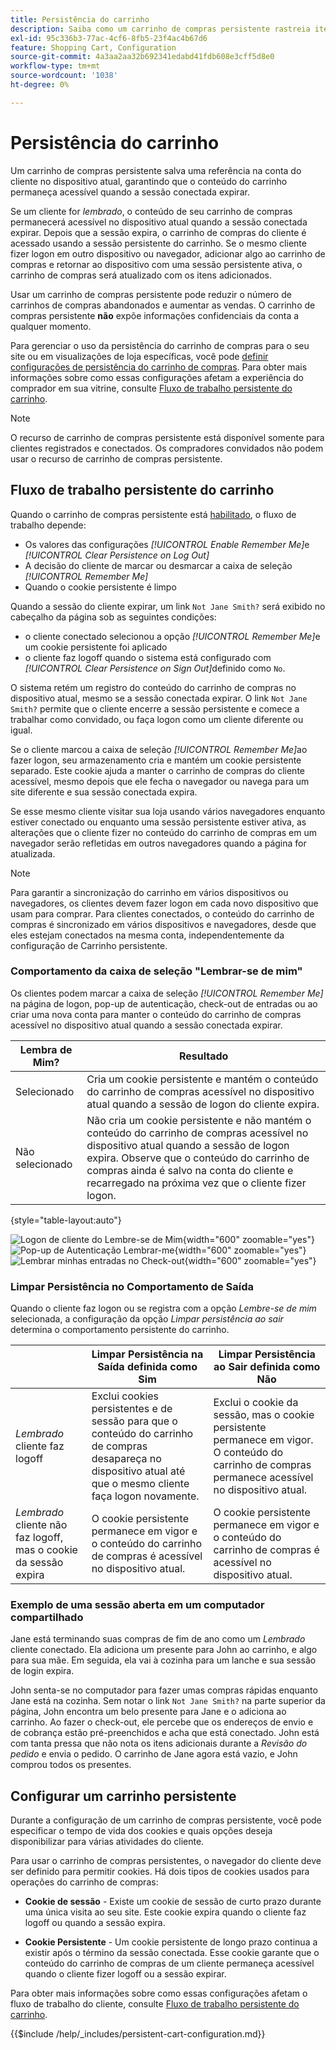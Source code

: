 ```yaml
---
title: Persistência do carrinho
description: Saiba como um carrinho de compras persistente rastreia itens de carrinho não comprados e salva as informações da próxima visita do cliente.
exl-id: 95c336b3-77ac-4cf6-8fb5-23f4ac4b67d6
feature: Shopping Cart, Configuration
source-git-commit: 4a3aa2aa32b692341edabd41fdb608e3cff5d8e0
workflow-type: tm+mt
source-wordcount: '1038'
ht-degree: 0%

---
```


# Persistência do carrinho

Um carrinho de compras persistente salva uma referência na conta do cliente no dispositivo atual, garantindo que o conteúdo do carrinho permaneça acessível quando a sessão conectada expirar.

Se um cliente for _lembrado_, o conteúdo de seu carrinho de compras permanecerá acessível no dispositivo atual quando a sessão conectada expirar. Depois que a sessão expira, o carrinho de compras do cliente é acessado usando a sessão persistente do carrinho. Se o mesmo cliente fizer logon em outro dispositivo ou navegador, adicionar algo ao carrinho de compras e retornar ao dispositivo com uma sessão persistente ativa, o carrinho de compras será atualizado com os itens adicionados.

Usar um carrinho de compras persistente pode reduzir o número de carrinhos de compras abandonados e aumentar as vendas. O carrinho de compras persistente **não** expõe informações confidenciais da conta a qualquer momento.

Para gerenciar o uso da persistência do carrinho de compras para o seu site ou em visualizações de loja específicas, você pode [definir configurações de persistência do carrinho de compras](#configure-a-persistent-cart). Para obter mais informações sobre como essas configurações afetam a experiência do comprador em sua vitrine, consulte [Fluxo de trabalho persistente do carrinho](#persistent-cart-workflow).

>[!NOTE]
>
>O recurso de carrinho de compras persistente está disponível somente para clientes registrados e conectados. Os compradores convidados não podem usar o recurso de carrinho de compras persistente.

## Fluxo de trabalho persistente do carrinho

Quando o carrinho de compras persistente está [habilitado](#configure-a-persistent-cart), o fluxo de trabalho depende:

- Os valores das configurações _[!UICONTROL Enable Remember Me]_&#x200B;e&#x200B;_[!UICONTROL Clear Persistence on Log Out]_
- A decisão do cliente de marcar ou desmarcar a caixa de seleção _[!UICONTROL Remember Me]_
- Quando o cookie persistente é limpo

Quando a sessão do cliente expirar, um link `Not Jane Smith?` será exibido no cabeçalho da página sob as seguintes condições:
- o cliente conectado selecionou a opção _[!UICONTROL Remember Me]_&#x200B;e um cookie persistente foi aplicado
- o cliente faz logoff quando o sistema está configurado com _[!UICONTROL Clear Persistence on Sign Out]_&#x200B;definido como `No`.

O sistema retém um registro do conteúdo do carrinho de compras no dispositivo atual, mesmo se a sessão conectada expirar. O link `Not Jane Smith?` permite que o cliente encerre a sessão persistente e comece a trabalhar como convidado, ou faça logon como um cliente diferente ou igual.

Se o cliente marcou a caixa de seleção _[!UICONTROL Remember Me]_&#x200B;ao fazer logon, seu armazenamento cria e mantém um cookie persistente separado. Este cookie ajuda a manter o carrinho de compras do cliente acessível, mesmo depois que ele fecha o navegador ou navega para um site diferente e sua sessão conectada expira.

Se esse mesmo cliente visitar sua loja usando vários navegadores enquanto estiver conectado ou enquanto uma sessão persistente estiver ativa, as alterações que o cliente fizer no conteúdo do carrinho de compras em um navegador serão refletidas em outros navegadores quando a página for atualizada.

>[!NOTE]
>
>Para garantir a sincronização do carrinho em vários dispositivos ou navegadores, os clientes devem fazer logon em cada novo dispositivo que usam para comprar. Para clientes conectados, o conteúdo do carrinho de compras é sincronizado em vários dispositivos e navegadores, desde que eles estejam conectados na mesma conta, independentemente da configuração de Carrinho persistente.

### Comportamento da caixa de seleção &quot;Lembrar-se de mim&quot;

Os clientes podem marcar a caixa de seleção _[!UICONTROL Remember Me]_&#x200B;na página de logon, pop-up de autenticação, check-out de entradas ou ao criar uma nova conta para manter o conteúdo do carrinho de compras acessível no dispositivo atual quando a sessão conectada expirar.

| Lembra de Mim? | Resultado |
| ------------ |  ------ |
| Selecionado | Cria um cookie persistente e mantém o conteúdo do carrinho de compras acessível no dispositivo atual quando a sessão de logon do cliente expira. |
| Não selecionado | Não cria um cookie persistente e não mantém o conteúdo do carrinho de compras acessível no dispositivo atual quando a sessão de logon expira. Observe que o conteúdo do carrinho de compras ainda é salvo na conta do cliente e recarregado na próxima vez que o cliente fizer logon. |

{style="table-layout:auto"}

![Logon de cliente do Lembre-se de Mim](./assets/remember-me-customer-login.png){width="600" zoomable="yes"}
![Pop-up de Autenticação Lembrar-me](./assets/remember-me-authentication-pop-up.png){width="600" zoomable="yes"}
![Lembrar minhas entradas no Check-out](./assets/remember-me-checkout-sign-ins.png){width="600" zoomable="yes"}

### Limpar Persistência no Comportamento de Saída

Quando o cliente faz logon ou se registra com a opção _Lembre-se de mim_ selecionada, a configuração da opção _Limpar persistência ao sair_ determina o comportamento persistente do carrinho.

|  | Limpar Persistência na Saída definida como Sim | Limpar Persistência ao Sair definida como Não |
| ------ | ------ | ------ |
| _Lembrado_ cliente faz logoff | Exclui cookies persistentes e de sessão para que o conteúdo do carrinho de compras desapareça no dispositivo atual até que o mesmo cliente faça logon novamente. | Exclui o cookie da sessão, mas o cookie persistente permanece em vigor. O conteúdo do carrinho de compras permanece acessível no dispositivo atual. |
| _Lembrado_ cliente não faz logoff, mas o cookie da sessão expira | O cookie persistente permanece em vigor e o conteúdo do carrinho de compras é acessível no dispositivo atual. | O cookie persistente permanece em vigor e o conteúdo do carrinho de compras é acessível no dispositivo atual. |

### Exemplo de uma sessão aberta em um computador compartilhado

Jane está terminando suas compras de fim de ano como um _Lembrado_ cliente conectado. Ela adiciona um presente para John ao carrinho, e algo para sua mãe. Em seguida, ela vai à cozinha para um lanche e sua sessão de login expira.

John senta-se no computador para fazer umas compras rápidas enquanto Jane está na cozinha. Sem notar o link `Not Jane Smith?` na parte superior da página, John encontra um belo presente para Jane e o adiciona ao carrinho. Ao fazer o check-out, ele percebe que os endereços de envio e de cobrança estão pré-preenchidos e acha que está conectado. John está com tanta pressa que não nota os itens adicionais durante a _Revisão do pedido_ e envia o pedido. O carrinho de Jane agora está vazio, e John comprou todos os presentes.

## Configurar um carrinho persistente

Durante a configuração de um carrinho de compras persistente, você pode especificar o tempo de vida dos cookies e quais opções deseja disponibilizar para várias atividades do cliente.

Para usar o carrinho de compras persistentes, o navegador do cliente deve ser definido para permitir cookies. Há dois tipos de cookies usados para operações do carrinho de compras:

- **Cookie de sessão** - Existe um cookie de sessão de curto prazo durante uma única visita ao seu site. Este cookie expira quando o cliente faz logoff ou quando a sessão expira.

- **Cookie Persistente** - Um cookie persistente de longo prazo continua a existir após o término da sessão conectada. Esse cookie garante que o conteúdo do carrinho de compras de um cliente permaneça acessível quando o cliente fizer logoff ou a sessão expirar.

Para obter mais informações sobre como essas configurações afetam o fluxo de trabalho do cliente, consulte [Fluxo de trabalho persistente do carrinho](#persistent-cart-workflow).

{{$include /help/_includes/persistent-cart-configuration.md}}

<!-- Last updated from includes: 2024-10-31 10:02:14 -->
